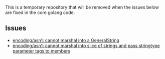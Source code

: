 This is a temporary repository that will be removed when the issues below are fixed in the core golang code.

## Issues
* [encoding/asn1: cannot marshal into a GeneralString](https/github.com/golang/go/issues/18832)
* [encoding/asn1: cannot marshal into slice of strings and pass stringtype parameter tags to members](https/github.com/golang/go/issues/18834)